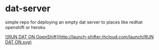 # dat-server

simple repo for deploying an empty dat server to places like redhat openshift or heroku

[![RUN DAT ON OpenShift](http://launch-shifter.rhcloud.com/launch/RUN DAT ON.svg)](https://openshift.redhat.com/app/console/application_type/custom?&cartridges[]=nodejs-0.10&initial_git_url=https://github.com/maxogden/dat-server.git&name=dat-server-test)
